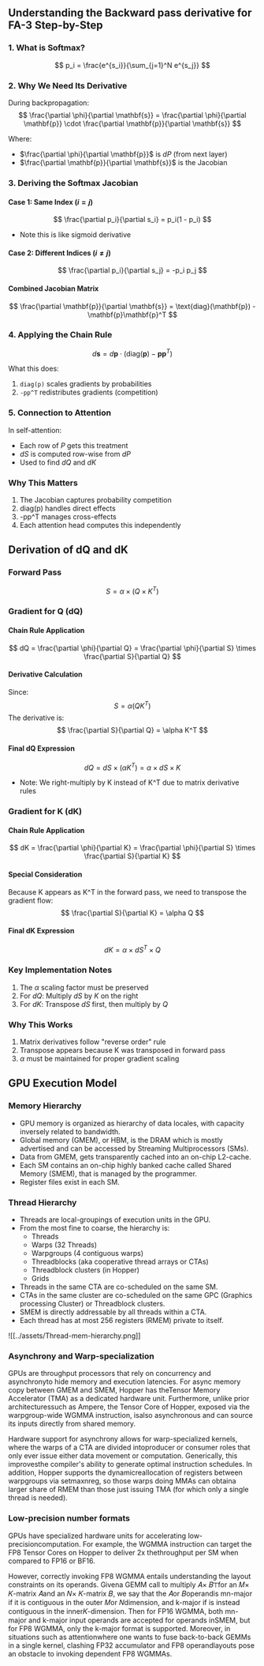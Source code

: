 ## Understanding the Backward pass derivative for FA-3 Step-by-Step

### 1. What is Softmax?
$$
p_i = \frac{e^{s_i}}{\sum_{j=1}^N e^{s_j}}
$$

### 2. Why We Need Its Derivative
During backpropagation:
$$
\frac{\partial \phi}{\partial \mathbf{s}} = \frac{\partial \phi}{\partial \mathbf{p}} \cdot \frac{\partial \mathbf{p}}{\partial \mathbf{s}}
$$

Where:
- $\frac{\partial \phi}{\partial \mathbf{p}}$ is $dP$ (from next layer)
- $\frac{\partial \mathbf{p}}{\partial \mathbf{s}}$ is the Jacobian

### 3. Deriving the Softmax Jacobian

#### Case 1: Same Index ($i = j$)
$$
\frac{\partial p_i}{\partial s_i} = p_i(1 - p_i)
$$
- Note this is like sigmoid derivative

#### Case 2: Different Indices ($i \neq j$)
$$
\frac{\partial p_i}{\partial s_j} = -p_i p_j
$$

#### Combined Jacobian Matrix
$$
\frac{\partial \mathbf{p}}{\partial \mathbf{s}} = \text{diag}(\mathbf{p}) - \mathbf{p}\mathbf{p}^T
$$

### 4. Applying the Chain Rule
$$
d\mathbf{s} = d\mathbf{p} \cdot (\text{diag}(\mathbf{p}) - \mathbf{p}\mathbf{p}^T)
$$

What this does:
1. `diag(p)` scales gradients by probabilities
2. `-pp^T` redistributes gradients (competition)

### 5. Connection to Attention
In self-attention:
- Each row of $P$ gets this treatment
- $dS$ is computed row-wise from $dP$
- Used to find $dQ$ and $dK$
### Why This Matters
1. The Jacobian captures probability competition
2. diag(p) handles direct effects
3. -pp^T manages cross-effects
4. Each attention head computes this independently

## Derivation of dQ and dK

### Forward Pass
$$
S = \alpha \times (Q \times K^T)
$$
### Gradient for Q (dQ)

#### Chain Rule Application
$$
dQ = \frac{\partial \phi}{\partial Q} = \frac{\partial \phi}{\partial S} \times \frac{\partial S}{\partial Q}
$$

#### Derivative Calculation
Since:
$$
S = \alpha(QK^T)
$$
The derivative is:
$$
\frac{\partial S}{\partial Q} = \alpha K^T
$$

#### Final dQ Expression
$$
dQ = dS \times (\alpha K^T) = \alpha \times dS \times K
$$
- Note: We right-multiply by K instead of K^T due to matrix derivative rules

### Gradient for K (dK)

#### Chain Rule Application
$$
dK = \frac{\partial \phi}{\partial K} = \frac{\partial \phi}{\partial S} \times \frac{\partial S}{\partial K}
$$

#### Special Consideration
Because K appears as K^T in the forward pass, we need to transpose the gradient flow:
$$
\frac{\partial S}{\partial K} = \alpha Q
$$

#### Final dK Expression
$$
dK = \alpha \times dS^T \times Q
$$

### Key Implementation Notes
1. The $\alpha$ scaling factor must be preserved
2. For $dQ$: Multiply $dS$ by $K$ on the right
3. For $dK$: Transpose $dS$ first, then multiply by $Q$

### Why This Works
1. Matrix derivatives follow "reverse order" rule
2. Transpose appears because K was transposed in forward pass
3. $\alpha$ must be maintained for proper gradient scaling

## GPU Execution Model
### Memory Hierarchy
- GPU memory is organized as hierarchy of data locales, with capacity inversely related to bandwidth. 
- Global memory (GMEM), or HBM, is the DRAM which is mostly advertised and can be accessed by Streaming Multiprocessors (SMs). 
- Data from GMEM, gets transparently cached into an on-chip L2-cache.
- Each SM contains an on-chip highly banked cache called Shared Memory (SMEM), that is managed by the programmer.
- Register files exist in each SM.

### Thread Hierarchy
- Threads are local-groupings of execution units in the GPU.
- From the most fine to coarse, the hierarchy is:
	- Threads
	- Warps (32 Threads)
	- Warpgroups (4 contiguous warps)
	- Threadblocks (aka cooperative thread arrays or CTAs)
	- Threadblock clusters (in Hopper)
	- Grids
- Threads in the same CTA are co-scheduled on the same SM.
- CTAs in the same cluster are co-scheduled on the same GPC (Graphics processing Cluster) or Threadblock clusters.
- SMEM is directly addressable by all threads within a CTA.
- Each thread has at most 256 registers (RMEM) private to itself.

![[../assets/Thread-mem-hierarchy.png]]

### Asynchrony and Warp-specialization

GPUs are throughput processors that rely on concurrency and asynchronyto hide memory and execution latencies. For async memory copy between GMEM and SMEM, Hopper has theTensor Memory Accelerator (TMA) as a dedicated hardware unit. Furthermore, unlike prior architecturessuch as Ampere, the Tensor Core of Hopper, exposed via the warpgroup-wide WGMMA instruction, isalso asynchronous and can source its inputs directly from shared memory.

Hardware support for asynchrony allows for warp-specialized kernels, where the warps of a CTA are divided intoproducer or consumer roles that only ever issue either data movement or computation. Generically, this improvesthe compiler's ability to generate optimal instruction schedules. In addition, Hopper supports the dynamicreallocation of registers between warpgroups via setmaxnreg, so those warps doing MMAs can obtaina larger share of RMEM than those just issuing TMA (for which only a single thread is needed).

### Low-precision number formats

GPUs have specialized hardware units for accelerating low-precisioncomputation. For example, the WGMMA instruction can target the FP8 Tensor Cores on Hopper to deliver 2x thethroughput per SM when compared to FP16 or BF16.

However, correctly invoking FP8 WGMMA entails understanding the layout constraints on its operands. Givena GEMM call to multiply 𝐴× 𝐵⊤for an 𝑀× 𝐾-matrix 𝐴and an 𝑁× 𝐾-matrix 𝐵, we say that the 𝐴or 𝐵operandis mn-major if it is contiguous in the outer 𝑀or 𝑁dimension, and k-major if is instead contiguous in the inner𝐾-dimension. Then for FP16 WGMMA, both mn-major and k-major input operands are accepted for operands inSMEM, but for FP8 WGMMA, only the k-major format is supported. Moreover, in situations such as attentionwhere one wants to fuse back-to-back GEMMs in a single kernel, clashing FP32 accumulator and FP8 operandlayouts pose an obstacle to invoking dependent FP8 WGMMAs.